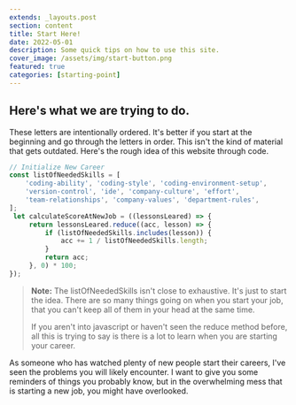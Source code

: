 ```yaml
---
extends: _layouts.post
section: content
title: Start Here!
date: 2022-05-01
description: Some quick tips on how to use this site.
cover_image: /assets/img/start-button.png
featured: true
categories: [starting-point]
---
```


## Here's what we are trying to do.

These letters are intentionally ordered.  It's better if you start 
at the beginning and go through the letters in order. This isn't 
the kind of material that gets outdated.  Here's the rough idea of 
this website through code.

```javascript
// Initialize New Career
const listOfNeededSkills = [ 
    'coding-ability', 'coding-style', 'coding-environment-setup', 
    'version-control', 'ide', 'company-culture', 'effort',
    'team-relationships', 'company-values', 'department-rules', 
];
 let calculateScoreAtNewJob = ((lessonsLeared) => {
     return lessonsLeared.reduce((acc, lesson) => {
         if (listOfNeededSkills.includes(lesson)) {
             acc += 1 / listOfNeededSkills.length;
         }
         return acc;
     }, 0) * 100;
});
```

> **Note:**
> The listOfNeededSkills isn't close to exhaustive.  It's just to start the idea.
> There are so many things going on when you start your job, that you can't keep all of them in your head at the same time.
> 
> If you aren't into javascript or haven't seen the reduce method before, all this
> is trying to say is there is a lot to learn when you are starting your career.

As someone who has watched plenty of new people start their careers, I've seen the problems you will likely encounter.  I want to give you some reminders of things you probably know, but in the overwhelming mess that is starting a new job, you might have overlooked. 
